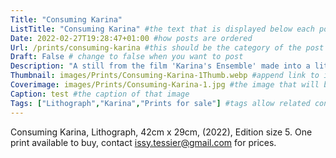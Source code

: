 ```yaml
---
Title: "Consuming Karina"
ListTitle: "Consuming Karina" #the text that is displayed below each post on the list pages
Date: 2022-02-27T19:28:47+01:00 #how posts are ordered 
Url: /prints/consuming-karina #this should be the category of the post and then the file name e.g. /print/printfilename
Draft: False # change to false when you want to post
Description: "A still from the film 'Karina's Ensemble' made into a lithograph." #Description of the post
Thumbnail: images/Prints/Consuming-Karina-1Thumb.webp #append link to image that will be shown on the list page
Coverimage: images/Prints/Consuming-Karina-1.jpg #the image that will be displayed at the top of the post
Caption: test #the caption of that image
Tags: ["Lithograph","Karina","Prints for sale"] #tags allow related content to be grouped together, add more by adding a comma to the latest tag
---
```

Consuming Karina, Lithograph, 42cm x 29cm, (2022), Edition size 5.
One print available to buy, contact issy.tessier@gmail.com for prices.
